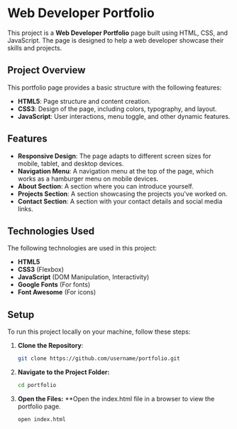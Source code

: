 # Web Developer Portfolio

This project is a **Web Developer Portfolio** page built using HTML, CSS, and JavaScript. The page is designed to help a web developer showcase their skills and projects.

## Project Overview

This portfolio page provides a basic structure with the following features:

- **HTML5**: Page structure and content creation.
- **CSS3**: Design of the page, including colors, typography, and layout.
- **JavaScript**: User interactions, menu toggle, and other dynamic features.

## Features

- **Responsive Design**: The page adapts to different screen sizes for mobile, tablet, and desktop devices.
- **Navigation Menu**: A navigation menu at the top of the page, which works as a hamburger menu on mobile devices.
- **About Section**: A section where you can introduce yourself.
- **Projects Section**: A section showcasing the projects you've worked on.
- **Contact Section**: A section with your contact details and social media links.

## Technologies Used

The following technologies are used in this project:

- **HTML5**
- **CSS3** (Flexbox)
- **JavaScript** (DOM Manipulation, Interactivity)
- **Google Fonts** (For fonts)
- **Font Awesome** (For icons)

## Setup

To run this project locally on your machine, follow these steps:

1. **Clone the Repository**:

   ```bash
   git clone https://github.com/username/portfolio.git

   ```

2. **Navigate to the Project Folder:**

   ```bash
   cd portfolio

   ```

3. **Open the Files:**
   \*\*Open the index.html file in a browser to view the portfolio page.
   ```bash
   open index.html
   ```
